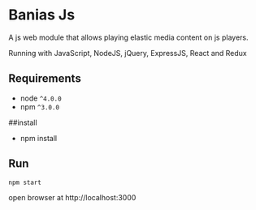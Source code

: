 # Banias Js

A js web module that allows playing elastic media content on 
js players.

Running with JavaScript, NodeJS, jQuery, ExpressJS, React and Redux

## Requirements
* node `^4.0.0`
* npm `^3.0.0`

##install
* npm install

## Run
```
npm start
```
open browser at http://localhost:3000

